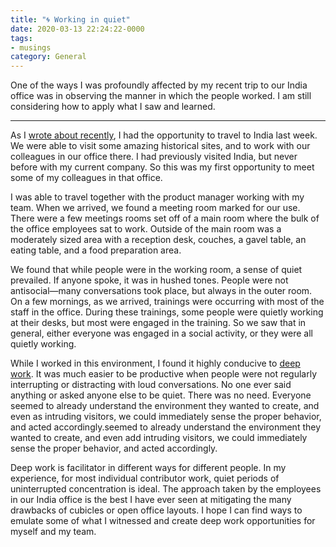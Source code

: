 ```yaml
---
title: "🌀 Working in quiet"
date: 2020-03-13 22:24:22-0000
tags:
- musings
category: General
---
```


One of the ways I was profoundly affected by my recent trip to our India office was in observing the manner in which the people worked. I am still considering how to apply what I saw and learned.

***

As I [wrote about recently](https://www.bennorris.org/2020/03/06/driving-without-lights.html), I had the opportunity to travel to India last week. We were able to visit some amazing historical sites, and to work with our colleagues in our office there. I had previously visited India, but never before with my current company. So this was my first opportunity to meet some of my colleagues in that office.

I was able to travel together with the product manager working with my team. When we arrived, we found a meeting room marked for our use. There were a few meetings rooms set off of a main room where the bulk of the office employees sat to work. Outside of the main room was a moderately sized area with a reception desk, couches, a gavel table, an eating table, and a food preparation area.

We found that while people were in the working room, a sense of quiet prevailed. If anyone spoke, it was in hushed tones. People were not antisocial—many conversations took place, but always in the outer room. On a few mornings, as we arrived, trainings were occurring with most of the staff in the office. During these trainings, some people were quietly working at their desks, but most were engaged in the training. So we saw that in general, either everyone was engaged in a social activity, or they were all quietly working.

While I worked in this environment, I found it highly conducive to [deep work](https://www.calnewport.com/books/deep-work/). It was much easier to be productive when people were not regularly interrupting or distracting with loud conversations. No one ever said anything or asked anyone else to be quiet. There was no need. Everyone seemed to already understand the environment they wanted to create, and even as intruding visitors, we could immediately sense the proper behavior, and acted accordingly.seemed to already understand the environment they wanted to create, and even add intruding visitors, we could immediately sense the proper behavior, and acted accordingly.

Deep work is facilitator in different ways for different people. In my experience, for most individual contributor work, quiet periods of uninterrupted concentration is ideal. The approach taken by the employees in our India office is the best I have ever seen at mitigating the many drawbacks of cubicles or open office layouts. I hope I can find ways to emulate some of what I witnessed and create deep work opportunities for myself and my team.
